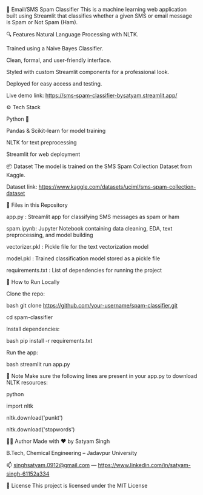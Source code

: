 📩 Email/SMS Spam Classifier
This is a machine learning web application built using Streamlit that classifies whether a given SMS or email message is Spam or Not Spam (Ham).

🔍 Features
Natural Language Processing with NLTK.

Trained using a Naive Bayes Classifier.

Clean, formal, and user-friendly interface.

Styled with custom Streamlit components for a professional look.

Deployed for easy access and testing.

Live demo link: https://sms-spam-classifier-bysatyam.streamlit.app/

⚙️ Tech Stack

Python 🐍

Pandas & Scikit-learn for model training

NLTK for text preprocessing

Streamlit for web deployment

📦 Dataset
The model is trained on the SMS Spam Collection Dataset from Kaggle.

Dataset link: https://www.kaggle.com/datasets/uciml/sms-spam-collection-dataset


📁 Files in this Repository

app.py : Streamlit app for classifying SMS messages as spam or ham

spam.ipynb: Jupyter Notebook containing data cleaning, EDA, text preprocessing, and model building

vectorizer.pkl :	Pickle file for the text vectorization model

model.pkl	: Trained  classification model stored as a pickle file

requirements.txt : List of dependencies for running the project




🚀 How to Run Locally

Clone the repo:

bash
git clone https://github.com/your-username/spam-classifier.git

cd spam-classifier

Install dependencies:

bash
pip install -r requirements.txt

Run the app:

bash
streamlit run app.py

📝 Note
Make sure the following lines are present in your app.py to download NLTK resources:

python

import nltk

nltk.download('punkt')

nltk.download('stopwords')


🙋‍♂️ Author Made with ❤️ by Satyam Singh

B.Tech, Chemical Engineering – Jadavpur University

📫 singhsatyam.0912@gmail.com — https://www.linkedin.com/in/satyam-singh-61152a334

📄 License This project is licensed under the MIT License
